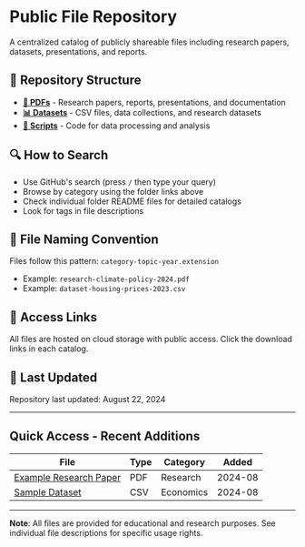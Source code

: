 # Public File Repository

A centralized catalog of publicly shareable files including research papers, datasets, presentations, and reports.

## 📁 Repository Structure

- **[📄 PDFs](./pdfs/)** - Research papers, reports, presentations, and documentation
- **[📊 Datasets](./datasets/)** - CSV files, data collections, and research datasets  
- **[🔧 Scripts](./scripts/)** - Code for data processing and analysis

## 🔍 How to Search

- Use GitHub's search (press `/` then type your query)
- Browse by category using the folder links above
- Check individual folder README files for detailed catalogs
- Look for tags in file descriptions

## 📝 File Naming Convention

Files follow this pattern: `category-topic-year.extension`
- Example: `research-climate-policy-2024.pdf`
- Example: `dataset-housing-prices-2023.csv`

## 🔗 Access Links

All files are hosted on cloud storage with public access. Click the download links in each catalog.

## 📅 Last Updated

Repository last updated: August 22, 2024

---

## Quick Access - Recent Additions

| File | Type | Category | Added |
|------|------|----------|-------|
| [Example Research Paper](link) | PDF | Research | 2024-08 |
| [Sample Dataset](link) | CSV | Economics | 2024-08 |

---

**Note**: All files are provided for educational and research purposes. See individual file descriptions for specific usage rights.